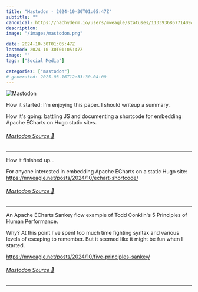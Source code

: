 ```yaml
---
title: "Mastodon - 2024-10-30T01:05:47Z"
subtitle: ""
canonical: https://hachyderm.io/users/mweagle/statuses/113393686771409404
description:
image: "/images/mastodon.png"

date: 2024-10-30T01:05:47Z
lastmod: 2024-10-30T01:05:47Z
image: ""
tags: ["Social Media"]

categories: ["mastodon"]
# generated: 2025-03-16T12:33:30-04:00
---
```

![Mastodon](/images/mastodon.png)

<p>How it started: I&#39;m enjoying this paper. I should writeup a summary.</p><p>How it&#39;s going: battling JS and documenting a shortcode for embedding Apache ECharts on Hugo static sites.</p>


###### [Mastodon Source 🐘](https://hachyderm.io/@mweagle/113393686771409404)

___

<p>How it finished up...</p><p>For anyone interested in embedding Apache ECharts on a static Hugo site: <a href="https://mweagle.net/posts/2024/10/echart-shortcode/" target="_blank" rel="nofollow noopener noreferrer" translate="no"><span class="invisible">https://</span><span class="ellipsis">mweagle.net/posts/2024/10/echa</span><span class="invisible">rt-shortcode/</span></a></p>


###### [Mastodon Source 🐘](https://hachyderm.io/@mweagle/113394539418797255)

___

<p>An Apache ECharts Sankey flow example of Todd Conklin&#39;s 5 Principles of Human Performance.</p><p>Why? At this point I&#39;ve spent too much time fighting syntax and various levels of escaping to remember. But it seemed like it might be fun when I started. </p><p><a href="https://mweagle.net/posts/2024/10/five-principles-sankey/" target="_blank" rel="nofollow noopener noreferrer" translate="no"><span class="invisible">https://</span><span class="ellipsis">mweagle.net/posts/2024/10/five</span><span class="invisible">-principles-sankey/</span></a></p>


###### [Mastodon Source 🐘](https://hachyderm.io/@mweagle/113394561992898504)

___

